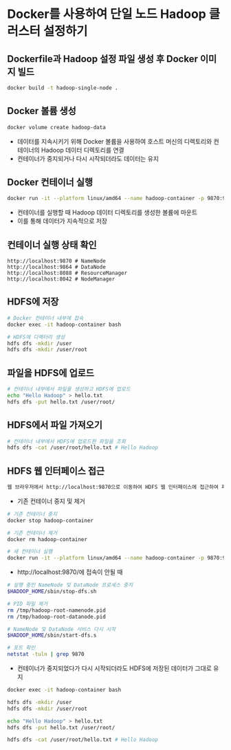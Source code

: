 # Docker를 사용하여 단일 노드 Hadoop 클러스터 설정하기

## Dockerfile과 Hadoop 설정 파일 생성 후 Docker 이미지 빌드

```bash
docker build -t hadoop-single-node .  
```

## Docker 볼륨 생성

```bash
docker volume create hadoop-data 
```
- 데이터를 지속시키기 위해 Docker 볼륨을 사용하여 호스트 머신의 디렉토리와 컨테이너의 Hadoop 데이터 디렉토리를 연결
- 컨테이너가 중지되거나 다시 시작되더라도 데이터는 유지


## Docker 컨테이너 실행

```bash
docker run -it --platform linux/amd64 --name hadoop-container -p 9870:9870 -p 9864:9864 -p 8088:8088 -p 8042:8042 -v hadoop-data:/usr/local/hadoop/hdfs hadoop-single-node
```  
- 컨테이너를 실행할 때 Hadoop 데이터 디렉토리를 생성한 볼륨에 마운트
- 이를 통해 데이터가 지속적으로 저장

## 컨테이너 실행 상태 확인

```
http://localhost:9870 # NameNode
http://localhost:9864 # DataNode
http://localhost:8088 # ResourceManager
http://localhost:8042 # NodeManager 
```

## HDFS에 저장

```bash
# Docker 컨테이너 내부에 접속
docker exec -it hadoop-container bash

# HDFS에 디렉터리 생성 
hdfs dfs -mkdir /user
hdfs dfs -mkdir /user/root
```

## 파일을 HDFS에 업로드

```bash
# 컨테이너 내부에서 파일을 생성하고 HDFS에 업로드
echo "Hello Hadoop" > hello.txt
hdfs dfs -put hello.txt /user/root/
```

## HDFS에서 파일 가져오기

```bash
# 컨테이너 내부에서 HDFS에 업로드한 파일을 조회
hdfs dfs -cat /user/root/hello.txt # Hello Hadoop
```

## HDFS 웹 인터페이스 접근

```bash
웹 브라우저에서 http://localhost:9870으로 이동하여 HDFS 웹 인터페이스에 접근하여 파일 확인
```

- 기존 컨테이너 중지 및 제거

```bash
# 기존 컨테이너 중지
docker stop hadoop-container

# 기존 컨테이너 제거
docker rm hadoop-container

# 새 컨테이너 실행
docker run -it --platform linux/amd64 --name hadoop-container -p 9870:9870 -p 9864:9864 -p 8088:8088 -p 8042:8042 -v hadoop-data:/usr/local/hadoop/hdfs hadoop-single-node
```

- http://localhost:9870/에 접속이 안될  때

```bash
# 실행 중인 NameNode 및 DataNode 프로세스 중지
$HADOOP_HOME/sbin/stop-dfs.sh

# PID 파일 제거
rm /tmp/hadoop-root-namenode.pid
rm /tmp/hadoop-root-datanode.pid

# NameNode 및 DataNode 서비스 다시 시작
$HADOOP_HOME/sbin/start-dfs.s

# 포트 확인
netstat -tuln | grep 9870
```

- 컨테이너가 중지되었다가 다시 시작되더라도 HDFS에 저장된 데이터가 그대로 유지

```bash
docker exec -it hadoop-container bash

hdfs dfs -mkdir /user
hdfs dfs -mkdir /user/root

echo "Hello Hadoop" > hello.txt
hdfs dfs -put hello.txt /user/root/

hdfs dfs -cat /user/root/hello.txt # Hello Hadoop
```

